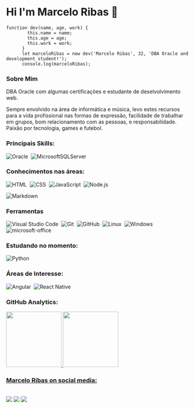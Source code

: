 # Hi I'm Marcelo Ribas 👋

```
function dev(name, age, work) {
        this.name = name;
        this.age = age;
        this.work = work;
      }
      let marceloRibas = new dev('Marcelo Ribas', 32, 'DBA Oracle and development student!');
      console.log(marceloRibas);
```

### Sobre Mim
<p>
    DBA Oracle com algumas certificações e estudante de deselvolvimento web.
</p>
<p>
    Sempre envolvido na área de informática e música, levo estes recursos para a vida profissional nas formas de expressão, facilidade de trabalhar em grupos, bom relacionamento com as pessoas, e responsabilidade. Paixão por tecnologia, games e futebol. 
</p>

### Principais Skills:

![Oracle](https://img.shields.io/badge/Oracle-05122A?style=for-the-badge&logo=oracle&logoColor=red)&nbsp;
![MicrosoftSQLServer](https://img.shields.io/badge/Microsoft%20SQL%20Sever-05122A?style=for-the-badge&logo=microsoft%20sql%20server&logoColor=red)&nbsp;

### Conhecimentos nas áreas:

![HTML](https://img.shields.io/badge/-HTML-05122A?style=for-the-badge&logo=html5)&nbsp;
![CSS](https://img.shields.io/badge/-CSS-05122A?style=for-the-badge&logo=CSS3&logoColor=1572B6)&nbsp;
![JavaScript](https://img.shields.io/badge/-JavaScript-05122A?style=for-the-badge&logo=javascript)&nbsp;
![Node.js](https://img.shields.io/badge/-Node.js-05122A?style=for-the-badge&logo=node.js)&nbsp;
<!--
![Python](https://img.shields.io/badge/Python-05122A?style=for-the-badge&logo=python&logoColor=yellow)&nbsp;
![Boostrap](https://img.shields.io/badge/-boostrap-05122A?style=for-the-badge&logo=bootstrap)&nbsp;
-->
![Markdown](https://img.shields.io/badge/-Markdown-05122A?style=for-the-badge&logo=markdown)&nbsp;

### Ferramentas

![Visual Studio Code](https://img.shields.io/badge/-Visual%20Studio%20Code-05122A?style=for-the-badge&logo=visual-studio-code&logoColor=007ACC)&nbsp;
![Git](https://img.shields.io/badge/-Git-05122A?style=for-the-badge&logo=git)&nbsp;
![GitHub](https://img.shields.io/badge/-GitHub-05122A?style=for-the-badge&logo=github)&nbsp;
![Linux](https://img.shields.io/badge/-linux-05122a?style=for-the-badge&logo=linux)&nbsp;
![Windows](https://img.shields.io/badge/-Windows-05122A?style=for-the-badge&logo=windows)&nbsp;
![microsoft-office](https://img.shields.io/badge/-microsoft_office-05122A?style=for-the-badge&logo=microsoft-office)&nbsp;

### Estudando no momento:
![Python](https://img.shields.io/badge/Python-05122A?style=for-the-badge&logo=python&logoColor=yellow)&nbsp;

### Áreas de Interesse:

![Angular](https://img.shields.io/badge/Angular-05122A?style=for-the-badge&logo=angular&logoColor=red)&nbsp;
![React Native](https://img.shields.io/badge/-React_native-05122A?style=for-the-badge&logo=react)&nbsp;

### GitHub Analytics:

<div align="left">
  <a href="https://github.com/marceloribasDev">
  <img height="150em" src="https://github-readme-stats.vercel.app/api?username=marceloribasDev&show_icons=true&theme=midnight-purple&include_all_commits=true&count_private=true"/>
  <img height="150em" src="https://github-readme-stats.vercel.app/api/top-langs/?username=marceloribasDev&layout=compact&langs_count=7&theme=midnight-purple"/>
</div>
 
 ### Marcelo Ribas on social media:

   
 <div>
  <br>
  <a href="https://www.linkedin.com/in/marcelo-ribas/" target="_blank"><img src="https://img.shields.io/badge/-LinkedIn-%230077B5?style=for-the-badge&logo=linkedin&logoColor=white" target="_blank"></a> 
  <a href = "mailto:marcelo.ribas@alphadba.com"><img src="https://img.shields.io/badge/-Gmail-%23333?style=for-the-badge&logo=gmail&logoColor=white" target="_blank"></a>
  <a href = "https://https://www.instagram.com/marcelo.pachione/"><img src="https://img.shields.io/badge/Instagram-E4405F?style=for-the-badge&logo=instagram&logoColor=white" target="_blank"></a>
 </div>

<!---
![Snake animation](https://github.com/marceloribasDev/marceloribasDev/blob/output/github-contribution-grid-snake.svg)
https://github.com/alexandresanlim/Badges4-README.md-Profile
-->

<!---
![Snake animation](https://github.com/marceloribasDev/marceloribasDev/blob/output/github-contribution-grid-snake.svg)
-->
